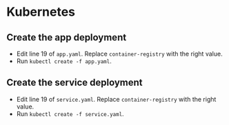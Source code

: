 # Kubernetes

## Create the app deployment
- Edit line 19 of `app.yaml`. Replace `container-registry` with the right value.
- Run `kubectl create -f app.yaml`.

## Create the service deployment
- Edit line 19 of `service.yaml`. Replace `container-registry` with the right value.
- Run `kubectl create -f service.yaml`.
